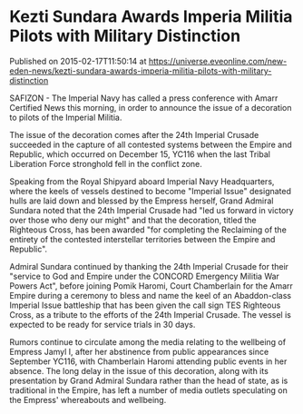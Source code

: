 # Kezti Sundara Awards Imperia Militia Pilots with Military Distinction
Published on 2015-02-17T11:50:14 at https://universe.eveonline.com/new-eden-news/kezti-sundara-awards-imperia-militia-pilots-with-military-distinction

SAFIZON - The Imperial Navy has called a press conference with Amarr Certified News this morning, in order to announce the issue of a decoration to pilots of the Imperial Militia.

The issue of the decoration comes after the 24th Imperial Crusade succeeded in the capture of all contested systems between the Empire and Republic, which occurred on December 15, YC116 when the last Tribal Liberation Force stronghold fell in the conflict zone.

Speaking from the Royal Shipyard aboard Imperial Navy Headquarters, where the keels of vessels destined to become "Imperial Issue" designated hulls are laid down and blessed by the Empress herself,  Grand Admiral Sundara noted that the 24th Imperial Crusade had "led us forward in victory over those who deny our might" and that the decoration, titled the Righteous Cross, has been awarded "for completing the Reclaiming of the entirety of the contested interstellar territories between the Empire and Republic".

Admiral Sundara continued by thanking the 24th Imperial Crusade for their "service to God and Empire under the CONCORD Emergency Militia War Powers Act", before joining Pomik Haromi, Court Chamberlain for the Amarr Empire during a ceremony to bless and name the keel of an Abaddon-class Imperial Issue battleship that has been given the call sign TES Righteous Cross, as a tribute to the efforts of the 24th Imperial Crusade.  The vessel is expected to be ready for service trials in 30 days.

Rumors continue to circulate among the media relating to the wellbeing of Empress Jamyl I, after her abstinence from public appearances since September YC116, with Chamberlain Haromi attending public events in her absence. The long delay in the issue of this decoration, along with its presentation by Grand Admiral Sundara rather than the head of state, as is traditional in the Empire, has left a number of media outlets speculating on the Empress' whereabouts and wellbeing.
